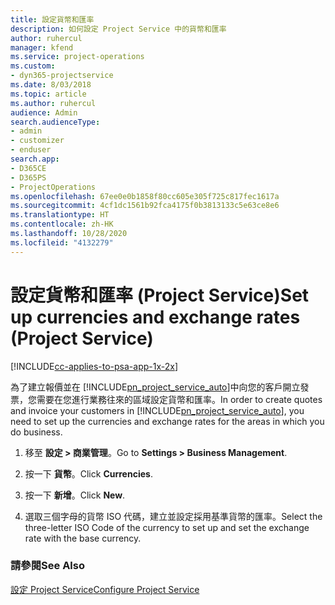 ```yaml
---
title: 設定貨幣和匯率
description: 如何設定 Project Service 中的貨幣和匯率
author: ruhercul
manager: kfend
ms.service: project-operations
ms.custom:
- dyn365-projectservice
ms.date: 8/03/2018
ms.topic: article
ms.author: ruhercul
audience: Admin
search.audienceType:
- admin
- customizer
- enduser
search.app:
- D365CE
- D365PS
- ProjectOperations
ms.openlocfilehash: 67ee0e0b1858f80cc605e305f725c817fec1617a
ms.sourcegitcommit: 4cf1dc1561b92fca4175f0b3813133c5e63ce8e6
ms.translationtype: HT
ms.contentlocale: zh-HK
ms.lasthandoff: 10/28/2020
ms.locfileid: "4132279"
---
```

# <a name="set-up-currencies-and-exchange-rates-project-service"></a><span data-ttu-id="89c65-103">設定貨幣和匯率 (Project Service)</span><span class="sxs-lookup"><span data-stu-id="89c65-103">Set up currencies and exchange rates (Project Service)</span></span>

[!INCLUDE[cc-applies-to-psa-app-1x-2x](../includes/cc-applies-to-psa-app-1x-2x.md)]

<span data-ttu-id="89c65-104">為了建立報價並在 [!INCLUDE[pn_project_service_auto](../includes/pn-project-service-auto.md)]中向您的客戶開立發票，您需要在您進行業務往來的區域設定貨幣和匯率。</span><span class="sxs-lookup"><span data-stu-id="89c65-104">In order to create quotes and invoice your customers in [!INCLUDE[pn_project_service_auto](../includes/pn-project-service-auto.md)], you need to set up the currencies and exchange rates for the areas in which you do business.</span></span>  
  
1.  <span data-ttu-id="89c65-105">移至 **設定 > 商業管理**。</span><span class="sxs-lookup"><span data-stu-id="89c65-105">Go to **Settings > Business Management**.</span></span>  
  
2.  <span data-ttu-id="89c65-106">按一下 **貨幣**。</span><span class="sxs-lookup"><span data-stu-id="89c65-106">Click **Currencies**.</span></span>  
  
3.  <span data-ttu-id="89c65-107">按一下 **新增**。</span><span class="sxs-lookup"><span data-stu-id="89c65-107">Click **New**.</span></span>  
  
4.  <span data-ttu-id="89c65-108">選取三個字母的貨幣 ISO 代碼，建立並設定採用基準貨幣的匯率。</span><span class="sxs-lookup"><span data-stu-id="89c65-108">Select the three-letter ISO Code of the currency to set up and set the exchange rate with the base currency.</span></span>  
  
### <a name="see-also"></a><span data-ttu-id="89c65-109">請參閱</span><span class="sxs-lookup"><span data-stu-id="89c65-109">See Also</span></span>  
 [<span data-ttu-id="89c65-110">設定 Project Service</span><span class="sxs-lookup"><span data-stu-id="89c65-110">Configure Project Service</span></span>](../psa/configure.md)
